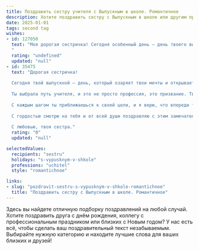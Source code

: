 ```yaml
---
title: Поздравить сестру учителя с Выпускным в школе. Романтичное
description: Хотите поздравить сестру с Выпускным в школе или другим праздником? Наш ИИ создаст незабываемое поздравление, а вы обязательно выделитесь среди других.  
date: 2025-01-01
tags: second tag
wishes:
- id: 127050
  text: "Моя дорогая сестричка! Сегодня особенный день – день твоего выпускного, начало твоей прекрасной дороги в мир учительской профессии.  Пусть этот путь будет полон света и тепла, а твои ученики – благодарными и вдохновленными.  Ты – невероятная, талантливая и добрая, и я знаю, что ты станешь замечательным учителем, способным зажечь в сердцах юных сердец любовь к знаниям.  Пусть твоя жизнь будет наполнена радостью, вдохновением и  безграничной любовью!  Счастливого пути, моя дорогая!
  "
  rating: "undefined"
  updated: "null"
- id: 35475
  text: "Дорогая сестричка!
  
  Сегодня твой выпускной — день, который озаряет твои мечты и открывает новые горизонты! Ты стоишь на пороге удивительного путешествия, и сердце твоё наполнено радостью, волнением и надеждой.
  
  Ты выбрала путь учителя, и это не просто профессия, это призвание. Твоя доброта и умение вдохновлять будут освещать жизни многих детей. Они будут смотреть на тебя с восхищением, а ты, без сомнения, сможешь изменить мир к лучшему.
  
  С каждым шагом ты приближаешься к своей цели, и я верю, что впереди тебя ждут невероятные свершения. Пусть все твои мечты сбудутся, а каждый день будет наполнен открытием и творчеством.
  
  С гордостью смотрю на тебя и от всей души поздравляю с этим замечательным вехой! Желаю тебе удачи, любви и счастья в каждом новом дне. Верь в себя, и мир откроется для тебя во всей красе.
  
  С любовью, твоя сестра."
  rating: "0"
  updated: "null"

selectedValues:
  recipients: "sestru"
  holidays: "s-vypusknym-v-shkole"
  professions: "uchitel"
  style: "romantichnoe"

links:
- slug: "pozdravit-sestru-s-vypusknym-v-shkole-romantichnoe"
  title: "Поздравить сестру с Выпускным в школе. Романтичное"
---
```


Здесь вы найдете отличную подборку поздравлений на любой случай. 
Хотите поздравить друга с днём рождения, коллегу с профессиональным праздником или близких с Новым годом? У нас есть всё, чтобы сделать ваш поздравительный текст незабываемым. Выбирайте нужную категорию и находите лучшие слова для ваших близких и друзей!
